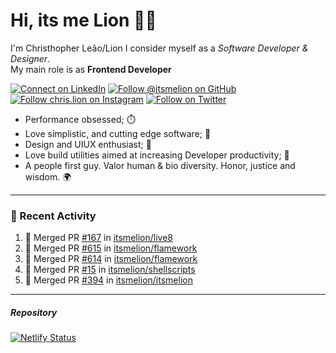 # Hi, its me Lion 👋🦁

I'm Christhopher Leão/Lion
I consider myself as a _Software Developer & Designer_.<br/>My main role is as <b>Frontend Developer</b>
<br />

[![Connect on LinkedIn](https://img.shields.io/badge/--linkedin?label=LinkedIn&logo=LinkedIn&style=social)](https://www.linkedin.com/in/chrislion)
[![Follow @itsmelion on GitHub](https://img.shields.io/github/followers/itsmelion?label=follow%20%40itsmeLion&style=social)](https://github.com/itsmelion)
[![Follow chris.lion on Instagram](https://img.shields.io/badge/--instagram?label=@chris.lion&logo=Instagram&style=social)](https://instagram.com/chris.lion)
[![Follow on Twitter](https://img.shields.io/badge/--twitter?label=@ChrisLion_me&logo=Twitter&style=social)](https://twitter.com/chrislion_me)

- Performance obsessed; ⏱️
- Love simplistic, and cutting edge software; 📆
- Design and UIUX enthusiast; 🎨
- Love build utilities aimed at increasing Developer productivity; 🧰
- A people first guy. Valor human & bio diversity. Honor, justice and wisdom. 🌍

---
### 📰 Recent Activity

<!--START_SECTION:activity-->
1. 🎉 Merged PR [#167](https://github.com/itsmelion/live8/pull/167) in [itsmelion/live8](https://github.com/itsmelion/live8)
2. 🎉 Merged PR [#615](https://github.com/itsmelion/flamework/pull/615) in [itsmelion/flamework](https://github.com/itsmelion/flamework)
3. 🎉 Merged PR [#614](https://github.com/itsmelion/flamework/pull/614) in [itsmelion/flamework](https://github.com/itsmelion/flamework)
4. 🎉 Merged PR [#15](https://github.com/itsmelion/shellscripts/pull/15) in [itsmelion/shellscripts](https://github.com/itsmelion/shellscripts)
5. 🎉 Merged PR [#394](https://github.com/itsmelion/itsmelion/pull/394) in [itsmelion/itsmelion](https://github.com/itsmelion/itsmelion)
<!--END_SECTION:activity-->

___

##### Repository
[![Netlify Status](https://api.netlify.com/api/v1/badges/9e2e6136-1ab9-42fc-8d4e-188512d5d841/deploy-status)](https://app.netlify.com/sites/lion-portfolio/deploys)
